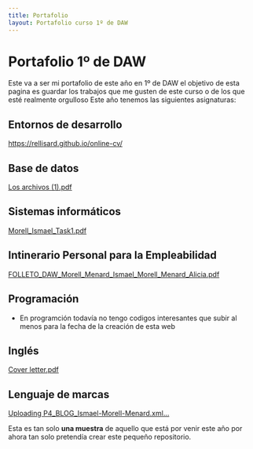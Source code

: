 ```yaml
---
title: Portafolio
layout: Portafolio curso 1º de DAW
---
```

# Portafolio 1º de DAW #
Este va a ser mi portafolio de este año en 1º de DAW el objetivo de esta pagina es guardar los trabajos que me gusten de este curso o de los que esté realmente orgulloso
Este año tenemos las siguientes asignaturas:

## Entornos de desarrollo ##
https://rellisard.github.io/online-cv/

## Base de datos ##
[Los archivos (1).pdf](https://github.com/user-attachments/files/17894065/Los.archivos.1.pdf)

## Sistemas informáticos ##
[Morell_Ismael_Task1.pdf](https://github.com/user-attachments/files/17894067/Morell_Ismael_Task1.pdf)

## Intinerario Personal para la Empleabilidad ##
[FOLLETO_DAW_Morell_Menard_Ismael_Morell_Menard_Alicia.pdf](https://github.com/user-attachments/files/17894070/FOLLETO_DAW_Morell_Menard_Ismael_Morell_Menard_Alicia.pdf)

## Programación ##
- En programción todavía no tengo codigos interesantes que subir al menos para la fecha de la creación de esta web
## Inglés ## 
[Cover letter.pdf](https://github.com/user-attachments/files/17894083/Cover.letter.pdf)

## Lenguaje de marcas ## 
[Uploading P4_BLOG_Ismael-Morell-Menard.xml…]()


Esta es tan solo **una muestra** de aquello que está por venir este año por ahora tan solo pretendía crear este pequeño repositorio. 
